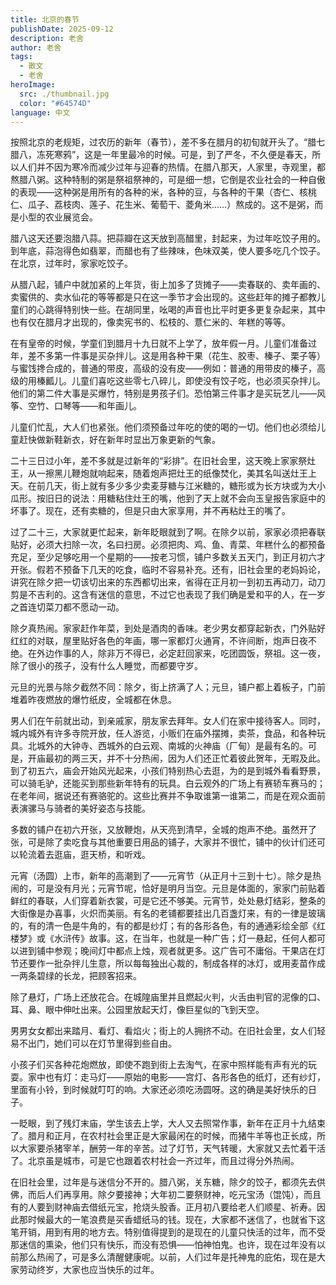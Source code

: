 ```yaml
---
title: 北京的春节
publishDate: 2025-09-12
description: 老舍
author: 老舍
tags:
  - 散文
  - 老舍
heroImage:
  src: ./thumbnail.jpg
  color: "#64574D"
language: 中文
---
```

按照北京的老规矩，过农历的新年（春节），差不多在腊月的初旬就开头了。“腊七腊八，冻死寒鸦”，这是一年里最冷的时候。可是，到了严冬，不久便是春天，所以人们并不因为寒冷而减少过年与迎春的热情。在腊八那天，人家里，寺观里，都熬腊八粥。这种特制的粥是祭祖祭神的，可是细一想，它倒是农业社会的一种自傲的表现——这种粥是用所有的各种的米，各种的豆，与各种的干果（杏仁、核桃仁、瓜子、荔枝肉、莲子、花生米、葡萄干、菱角米……）熬成的。这不是粥，而是小型的农业展览会。

腊八这天还要泡腊八蒜。把蒜瓣在这天放到高醋里，封起来，为过年吃饺子用的。到年底，蒜泡得色如翡翠，而醋也有了些辣味，色味双美，使人要多吃几个饺子。在北京，过年时，家家吃饺子。

从腊八起，铺户中就加紧的上年货，街上加多了货摊子——卖春联的、卖年画的、卖蜜供的、卖水仙花的等等都是只在这一季节才会出现的。这些赶年的摊子都教儿童们的心跳得特别快一些。在胡同里，吆喝的声音也比平时更多更复杂起来，其中也有仅在腊月才出现的，像卖宪书的、松枝的、薏仁米的、年糕的等等。

在有皇帝的时候，学童们到腊月十九日就不上学了，放年假一月。儿童们准备过年，差不多第一件事是买杂拌儿。这是用各种干果（花生、胶枣、榛子、栗子等）与蜜饯搀合成的，普通的带皮，高级的没有皮——例如：普通的用带皮的榛子，高级的用榛瓤儿。儿童们喜吃这些零七八碎儿，即使没有饺子吃，也必须买杂拌儿。他们的第二件大事是买爆竹，特别是男孩子们。恐怕第三件事才是买玩艺儿——风筝、空竹、口琴等——和年画儿。

儿童们忙乱，大人们也紧张。他们须预备过年吃的使的喝的一切。他们也必须给儿童赶快做新鞋新衣，好在新年时显出万象更新的气象。

二十三日过小年，差不多就是过新年的“彩排”。在旧社会里，这天晚上家家祭灶王，从一擦黑儿鞭炮就响起来，随着炮声把灶王的纸像焚化，美其名叫送灶王上天。在前几天，街上就有多少多少卖麦芽糖与江米糖的，糖形或为长方块或为大小瓜形。按旧日的说法：用糖粘住灶王的嘴，他到了天上就不会向玉皇报告家庭中的坏事了。现在，还有卖糖的，但是只由大家享用，并不再粘灶王的嘴了。

过了二十三，大家就更忙起来，新年眨眼就到了啊。在除夕以前，家家必须把春联贴好，必须大扫除一次，名曰扫房。必须把肉、鸡、鱼、青菜、年糕什么的都预备充足，至少足够吃用一个星期的——按老习惯，铺户多数关五天门，到正月初六才开张。假若不预备下几天的吃食，临时不容易补充。还有，旧社会里的老妈妈论，讲究在除夕把一切该切出来的东西都切出来，省得在正月初一到初五再动刀，动刀剪是不吉利的。这含有迷信的意思，不过它也表现了我们确是爱和平的人，在一岁之首连切菜刀都不愿动一动。

除夕真热闹。家家赶作年菜，到处是酒肉的香味。老少男女都穿起新衣，门外贴好红红的对联，屋里贴好各色的年画，哪一家都灯火通宵，不许间断，炮声日夜不绝。在外边作事的人，除非万不得已，必定赶回家来，吃团圆饭，祭祖。这一夜，除了很小的孩子，没有什么人睡觉，而都要守岁。

元旦的光景与除夕截然不同：除夕，街上挤满了人；元旦，铺户都上着板子，门前堆着昨夜燃放的爆竹纸皮，全城都在休息。

男人们在午前就出动，到亲戚家，朋友家去拜年。女人们在家中接待客人。同时，城内城外有许多寺院开放，任人游览，小贩们在庙外摆摊，卖茶，食品，和各种玩具。北城外的大钟寺、西城外的白云观、南城的火神庙（厂甸）是最有名的。可是，开庙最初的两三天，并不十分热闹，因为人们还正忙着彼此贺年，无暇及此。到了初五六，庙会开始风光起来，小孩们特别热心去逛，为的是到城外看看野景，可以骑毛驴，还能买到那些新年特有的玩具。白云观外的广场上有赛轿车赛马的；在老年间，据说还有赛骆驼的。这些比赛并不争取谁第一谁第二，而是在观众面前表演骡马与骑者的美好姿态与技能。

多数的铺户在初六开张，又放鞭炮，从天亮到清早，全城的炮声不绝。虽然开了张，可是除了卖吃食与其他重要日用品的铺子，大家并不很忙，铺中的伙计们还可以轮流着去逛庙，逛天桥，和听戏。

元宵（汤圆）上市，新年的高潮到了——元宵节（从正月十三到十七）。除夕是热闹的，可是没有月光；元宵节呢，恰好是明月当空。元旦是体面的，家家门前贴着鲜红的春联，人们穿着新衣裳，可是它还不够美。元宵节，处处悬灯结彩，整条的大街像是办喜事，火炽而美丽。有名的老铺都要挂出几百盏灯来，有的一律是玻璃的，有的清一色是牛角的，有的都是纱灯；有的各形各色，有的通通彩绘全部《红楼梦》或《水浒传》故事。这，在当年，也就是一种广告；灯一悬起，任何人都可以进到铺中参观；晚间灯中都点上烛，观者就更多。这广告可不庸俗。干果店在灯节还要作一批杂拌儿生意，所以每每独出心裁的，制成各样的冰灯，或用麦苗作成一两条碧绿的长龙，把顾客招来。

除了悬灯，广场上还放花合。在城隍庙里并且燃起火判，火舌由判官的泥像的口、耳、鼻、眼中伸吐出来。公园里放起天灯，像巨星似的飞到天空。

男男女女都出来踏月、看灯、看焰火；街上的人拥挤不动。在旧社会里，女人们轻易不出门，她们可以在灯节里得到些自由。

小孩子们买各种花炮燃放，即使不跑到街上去淘气，在家中照样能有声有光的玩耍。家中也有灯：走马灯——原始的电影——宫灯、各形各色的纸灯，还有纱灯，里面有小铃，到时候就叮叮的响。大家还必须吃汤圆呀。这的确是美好快乐的日子。

一眨眼，到了残灯末庙，学生该去上学，大人又去照常作事，新年在正月十九结束了。腊月和正月，在农村社会里正是大家最闲在的时候，而猪牛羊等也正长成，所以大家要杀猪宰羊，酬劳一年的辛苦。过了灯节，天气转暖，大家就又去忙着干活了。北京虽是城市，可是它也跟着农村社会一齐过年，而且过得分外热闹。

在旧社会里，过年是与迷信分不开的。腊八粥，关东糖，除夕的饺子，都须先去供佛，而后人们再享用。除夕要接神；大年初二要祭财神，吃元宝汤（馄饨），而且有的人要到财神庙去借纸元宝，抢烧头股香。正月初八要给老人们顺星、祈寿。因此那时候最大的一笔浪费是买香蜡纸马的钱。现在，大家都不迷信了，也就省下这笔开销，用到有用的地方去。特别值得提到的是现在的儿童只快活的过年，而不受那迷信的熏染，他们只有快乐，而没有恐惧——怕神怕鬼。也许，现在过年没有以前那么热闹了，可是多么清醒健康呢。以前，人们过年是托神鬼的庇佑，现在是大家劳动终岁，大家也应当快乐的过年。